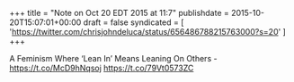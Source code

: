 +++
title = "Note on Oct 20 EDT 2015 at 11:7"
publishdate = 2015-10-20T15:07:01+00:00
draft = false
syndicated = [ 'https://twitter.com/chrisjohndeluca/status/656486788215763000?s=20' ]
+++

A Feminism Where ‘Lean In’ Means Leaning On Others - https://t.co/McD9hNqsoj https://t.co/79Vt0573ZC
